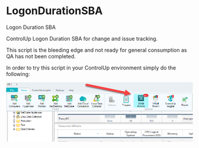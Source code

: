 # LogonDurationSBA
Logon Duration SBA

ControlUp Logon Duration SBA for change and issue tracking.

This script is the bleeding edge and not ready for general consumption as QA has not been completed.

In order to try this script in your ControlUp environment simply do the following:


![Screenshot](SBA_1_Menu.png)
